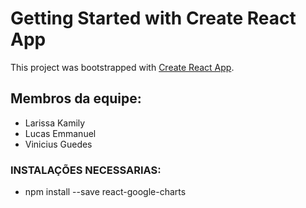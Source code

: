 # Getting Started with Create React App

This project was bootstrapped with [Create React App](https://github.com/facebook/create-react-app).

## Membros da equipe:
- Larissa Kamily
- Lucas Emmanuel
- Vinicius Guedes


### INSTALAÇÕES NECESSARIAS:

- npm install --save react-google-charts



